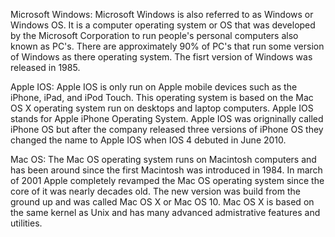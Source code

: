 Microsoft Windows:
Microsoft Windows is also referred to as Windows or Windows OS. It is a computer operating system or OS that was developed by the Microsoft Corporation to run people's personal computers also known as PC's. There are approximately 90% of PC's that run some version of Windows as there operating system. The fisrt version of Windows was released in 1985.

Apple IOS:
Apple IOS is only run on Apple mobile devices such as the iPhone, iPad, and iPod Touch. This operating system is based on the Mac OS X operating system run on desktops and laptop computers. Apple IOS stands for Apple iPhone Operating System. Apple IOS was origninally called iPhone OS but after the company released three versions of iPhone OS they changed the name to Apple IOS when IOS 4 debuted in June 2010.

Mac OS:
The Mac OS operating system runs on Macintosh computers and has been around since the first Macintosh was introduced in 1984. In march of 2001 Apple completely revamped the Mac OS operating system since the core of it was nearly decades old. The new version was build from the ground up and was called Mac OS X or Mac OS 10. Mac OS X is based on the same kernel as Unix and has many advanced admistrative features and utilities. 
